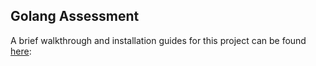 ## Golang Assessment

A brief walkthrough and installation guides for this project can be found [here](https://docs.google.com/document/d/1ShaPyD65BGklc7kwb8MvTGGup_PMlSRXp7-nb-8ZPbo/edit?usp=sharing):
